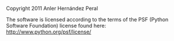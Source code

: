 Copyright 2011 Anler Hernández Peral

The software is licensed according to the terms of the PSF (Python Software Foundation) license found here: http://www.python.org/psf/license/